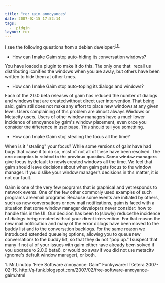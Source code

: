 ```yaml
---

title: "re: gaim annoyances"
date: 2007-02-15 17:52:14
tags:
  -  pidgin
layout: rut
---
```


I see the following questions from a debian developer:<sup>[\[1\]][ref1]</sup>

* How can I make Gaim stop auto-hiding its conversation windows?

You have loaded a plugin to make it do this.  The only one that I recall us distributing iconifies the windows when you are away, but others have been written to hide them at other times.

* How can I make Gaim stop auto-toping its dialogs and windows?

Each of the 2.0.0 beta releases of gaim has reduced the number of dialogs and windows that are created without direct user intervention.  That being said, gaim still does not make any effort to place new windows at any given level.  Users complaining of this problem are almost always Windows or Metacity users.  Users of other window managers have a much lower incidence of annoyance by gaim's window placement, even once you consider the difference in user base.  This should tell you something. 

* How can I make Gaim stop stealing the focus all the time?

When is it "stealing" your focus?  While some versions of gaim have had bugs that cause it to do so, most of not all of these have been resolved.  The one exception is related to the previous question.  Some window managers give focus by default to newly created windows all the time.  We feel that gaim should leave decisions about when gaim gets focus to the window manager.  If you dislike your window manager's decisions in this matter, it is not our fault.  

Gaim is one of the very few programs that is graphical and yet responds to network events.  One of the few other commonly used examples of such programs are email programs.  Because some events are initiated by others, such as new conversations or new mail notifications, gaim is faced with a situation that some window manager developers never consider: how to handle this in the UI.  Our decision has been to (slowly) reduce the incidence of dialogs being created without your direct intervention.  For that reason the new mail notification and many of the error dialogs have been moved to the buddy list and to the conversation backlogs.  For the same reason we introduced extended queueing options, allowing you to queue new conversations to the buddy list, so that they do not "pop up."  I suspect that many if not all of your issues with gaim either have already been solved if you upgrade to 2.0.0 beta6, or would go away if you did not use metacity (gnome's default window manager), or both.  

<div markdown="1" class="postrefs">
1. Mr.Linutop "Free Software annoyance: Gaim" Funkyware: ITCetera 2007-02-15.  http://q-funk.blogspot.com/2007/02/free-software-annoyance-gaim.html
</div>

[ref1]: http://q-funk.blogspot.com/2007/02/free-software-annoyance-gaim.html "Free Software annoyance: Gaim"

